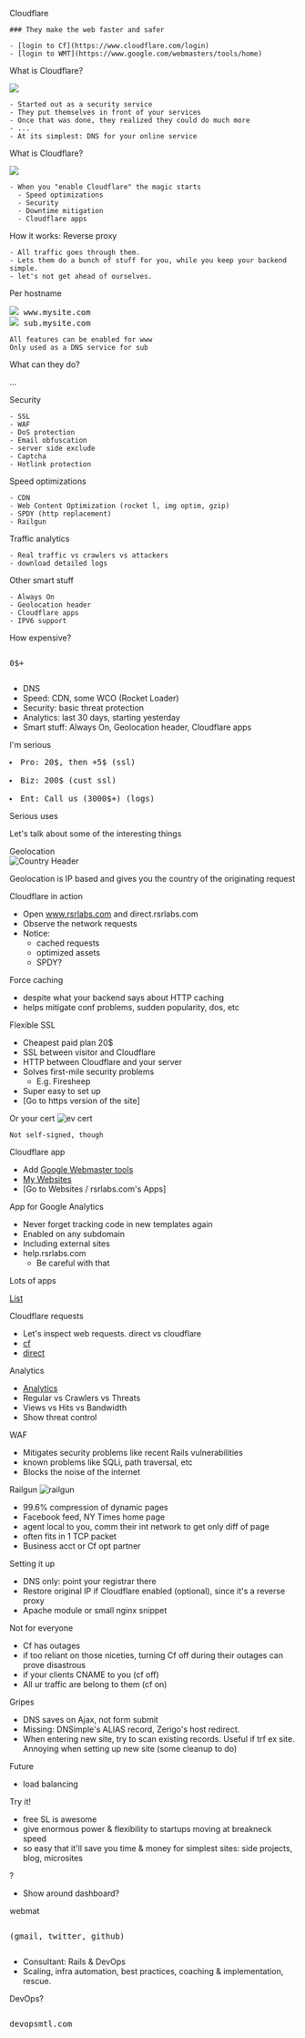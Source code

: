 Cloudflare

    ### They make the web faster and safer

    - [login to Cf](https://www.cloudflare.com/login)
    - [login to WMT](https://www.google.com/webmasters/tools/home)


What is Cloudflare?
<p><span class="cloud off"><img src="cf-off.png"/></span></p>

    - Started out as a security service
    - They put themselves in front of your services
    - Once that was done, they realized they could do much more
    - ...
    - At its simplest: DNS for your online service

What is Cloudflare?
<p><span class="cloud on"><img src="cf-on.png"/></span></p>

    - When you "enable Cloudflare" the magic starts
      - Speed optimizations
      - Security
      - Downtime mitigation
      - Cloudflare apps

How it works:
Reverse proxy

    - All traffic goes through them.
    - Lets them do a bunch of stuff for you, while you keep your backend simple.
    - let's not get ahead of ourselves.

Per hostname

<pre>
<span class="cloud on"><img src="cf-on.png"/></span> www.mysite.com
<span class="cloud off"><img src="cf-off.png"/></span> sub.mysite.com</pre>

    All features can be enabled for www
    Only used as a DNS service for sub

What can they do?

  ...

Security

    - SSL
    - WAF
    - DoS protection
    - Email obfuscation
    - server side exclude
    - Captcha
    - Hotlink protection

Speed optimizations

    - CDN
    - Web Content Optimization (rocket l, img optim, gzip)
    - SPDY (http replacement)
    - Railgun

Traffic analytics

    - Real traffic vs crawlers vs attackers
    - download detailed logs

Other smart stuff

    - Always On
    - Geolocation header
    - Cloudflare apps
    - IPV6 support

How expensive?<br>
<pre><p class="center">0$+<p></pre>

  - DNS
  - Speed: CDN, some WCO (Rocket Loader)
  - Security: basic threat protection
  - Analytics: last 30 days, starting yesterday
  - Smart stuff: Always On, Geolocation header, Cloudflare apps

I'm serious

<pre><li>Pro: 20$, then +5$ (ssl)</li>
<li>Biz: 200$ (cust ssl)</li>
<li>Ent: Call us (3000$+) (logs)</li></pre>

Serious uses

  Let's talk about some of the interesting things

Geolocation<br>
![Country Header](country-header.png)

  Geolocation is IP based and gives you the country of the originating request

Cloudflare in action

  - Open www.rsrlabs.com and direct.rsrlabs.com
  - Observe the network requests
  - Notice:
    - cached requests
    - optimized assets
    - SPDY?

Force caching

  - despite what your backend says about HTTP caching
  - helps mitigate conf problems, sudden popularity, dos, etc

Flexible SSL

  - Cheapest paid plan 20$
  - SSL between visitor and Cloudflare
  - HTTP between Cloudflare and your server
  - Solves first-mile security problems
      - E.g. Firesheep
  - Super easy to set up
  - [Go to https version of the site]

Or your cert
![ev cert](gh.png)

    Not self-signed, though

Cloudflare app

  - Add [Google Webmaster tools](https://www.google.com/webmasters/tools/home)
  - [My Websites](https://www.cloudflare.com/my-websites)
  - [Go to Websites / rsrlabs.com's Apps]

App for Google Analytics

  - Never forget tracking code in new templates again
  - Enabled on any subdomain
  - Including external sites
  - help.rsrlabs.com
      - Be careful with that

Lots of apps

  [List](https://www.cloudflare.com/cloudflare-apps?z=rsrlabs.com)

Cloudflare requests

  - Let's inspect web requests. direct vs cloudflare
  - [cf](http://www.rsrlabs.com/inspect)
  - [direct](http://direct.rsrlabs.com/inspect)

Analytics

  - [Analytics](https://www.cloudflare.com/analytics)
  - Regular vs Crawlers vs Threats
  - Views vs Hits vs Bandwidth
  - Show threat control

WAF

  - Mitigates security problems like recent Rails vulnerabilities
  - known problems like SQLi, path traversal, etc
  - Blocks the noise of the internet

Railgun
![railgun](railgun.png)

  - 99.6% compression of dynamic pages
  - Facebook feed, NY Times home page
  - agent local to you, comm their int network to get only diff of page
  - often fits in 1 TCP packet
  - Business acct or Cf opt partner

Setting it up

  - DNS only: point your registrar there
  - Restore original IP if Cloudflare enabled (optional), since it's a reverse proxy
  - Apache module or small nginx snippet

Not for everyone

  - Cf has outages
  - if too reliant on those niceties, turning Cf off during their outages can prove disastrous
  - if your clients CNAME to you (cf off)
  - All ur traffic are belong to them (cf on)

Gripes

  - DNS saves on Ajax, not form submit
  - Missing: DNSimple's ALIAS record, Zerigo's host redirect.
  - When entering new site, try to scan existing records. Useful if trf ex site. Annoying when setting up new site (some cleanup to do)

Future

  - load balancing

Try it!

  - free SL is awesome
  - give enormous power & flexibility to startups moving at breakneck speed
  - so easy that it'll save you time & money for simplest sites: side projects, blog, microsites

?

 - Show around dashboard?

webmat<br>
<pre><p class="center">(gmail, twitter, github)<p></pre>

  - Consultant: Rails & DevOps
  - Scaling, infra automation, best practices, coaching & implementation, rescue.

DevOps?
<pre><p class="center">devopsmtl.com<p></pre>

